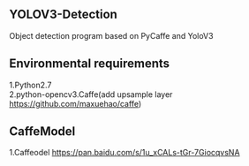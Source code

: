## YOLOV3-Detection
Object detection program based on PyCaffe and YoloV3

## Environmental requirements
1.Python2.7<br>2.python-opencv3.Caffe(add upsample layer https://github.com/maxuehao/caffe)<br>

## CaffeModel
1.Caffeodel https://pan.baidu.com/s/1u_xCALs-tGr-7GiocqvsNA 



